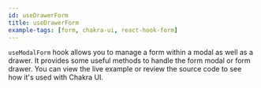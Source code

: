 ```yaml
---
id: useDrawerForm
title: useDrawerForm
example-tags: [form, chakra-ui, react-hook-form]
---
```


`useModalForm` hook allows you to manage a form within a modal as well as a drawer. It provides some useful methods to handle the form modal or form drawer. You can view the live example or review the source code to see how it's used with Chakra UI.

<CodeSandboxExample path="form-chakra-ui-use-drawer-form" />
